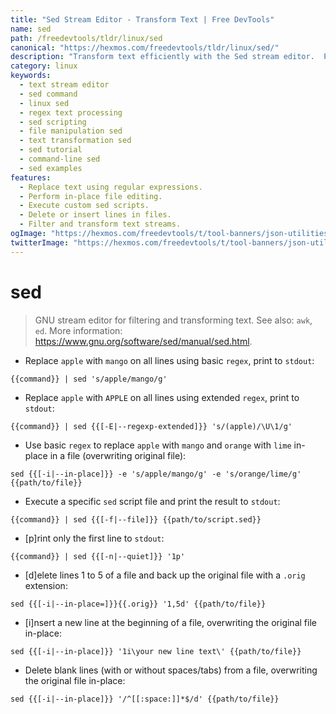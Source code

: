```yaml
---
title: "Sed Stream Editor - Transform Text | Free DevTools"
name: sed
path: /freedevtools/tldr/linux/sed
canonical: "https://hexmos.com/freedevtools/tldr/linux/sed/"
description: "Transform text efficiently with the Sed stream editor.  Perform powerful text manipulations using regular expressions. Free online tool, no registration required."
category: linux
keywords:
  - text stream editor
  - sed command
  - linux sed
  - regex text processing
  - sed scripting
  - file manipulation sed
  - text transformation sed
  - sed tutorial
  - command-line sed
  - sed examples
features:
  - Replace text using regular expressions.
  - Perform in-place file editing.
  - Execute custom sed scripts.
  - Delete or insert lines in files.
  - Filter and transform text streams.
ogImage: "https://hexmos.com/freedevtools/t/tool-banners/json-utilities-banner.png"
twitterImage: "https://hexmos.com/freedevtools/t/tool-banners/json-utilities-banner.png"
---
```


# sed

> GNU stream editor for filtering and transforming text.
> See also: `awk`, `ed`.
> More information: <https://www.gnu.org/software/sed/manual/sed.html>.

- Replace `apple` with `mango` on all lines using basic `regex`, print to `stdout`:

`{{command}} | sed 's/apple/mango/g'`

- Replace `apple` with `APPLE` on all lines using extended `regex`, print to `stdout`:

`{{command}} | sed {{[-E|--regexp-extended]}} 's/(apple)/\U\1/g'`

- Use basic `regex` to replace `apple` with `mango` and `orange` with `lime` in-place in a file (overwriting original file):

`sed {{[-i|--in-place]}} -e 's/apple/mango/g' -e 's/orange/lime/g' {{path/to/file}}`

- Execute a specific `sed` script file and print the result to `stdout`:

`{{command}} | sed {{[-f|--file]}} {{path/to/script.sed}}`

- [p]rint only the first line to `stdout`:

`{{command}} | sed {{[-n|--quiet]}} '1p'`

- [d]elete lines 1 to 5 of a file and back up the original file with a `.orig` extension:

`sed {{[-i|--in-place=]}}{{.orig}} '1,5d' {{path/to/file}}`

- [i]nsert a new line at the beginning of a file, overwriting the original file in-place:

`sed {{[-i|--in-place]}} '1i\your new line text\' {{path/to/file}}`

- Delete blank lines (with or without spaces/tabs) from a file, overwriting the original file in-place:

`sed {{[-i|--in-place]}} '/^[[:space:]]*$/d' {{path/to/file}}`
